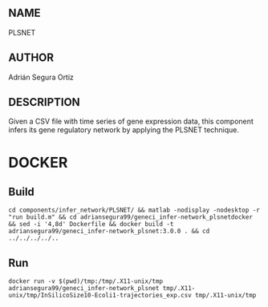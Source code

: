 ## NAME

PLSNET

## AUTHOR

Adrián Segura Ortiz

## DESCRIPTION

Given a CSV file with time series of gene expression data, this component infers its gene regulatory network by applying the PLSNET technique.

# DOCKER

## Build

```
cd components/infer_network/PLSNET/ && matlab -nodisplay -nodesktop -r "run build.m" && cd adriansegura99/geneci_infer-network_plsnetdocker && sed -i '4,8d' Dockerfile && docker build -t adriansegura99/geneci_infer-network_plsnet:3.0.0 . && cd ../../../../..
```

## Run

```
docker run -v $(pwd)/tmp:/tmp/.X11-unix/tmp adriansegura99/geneci_infer-network_plsnet tmp/.X11-unix/tmp/InSilicoSize10-Ecoli1-trajectories_exp.csv tmp/.X11-unix/tmp
```
